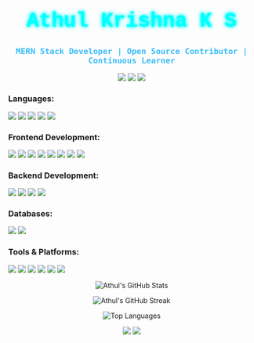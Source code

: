 <h1 align="center" style="font-family: 'Courier New', monospace; font-size: 42px; color: #00FFFF; text-shadow: 0 0 5px #0ff, 0 0 10px #0ff;">
  Athul Krishna K S
</h1>

<h3 align="center" style="font-family: 'Lucida Console', monospace; color: #38BDF8;">
MERN Stack Developer | Open Source Contributor | Continuous Learner
</h3>

<p align="center">
  <a href="mailto:athulkrishna736@gmail.com"><img src="https://img.shields.io/badge/Email-D14836?style=flat&logo=gmail&logoColor=white"/></a>
  <a href="https://www.linkedin.com/in/athul-krishna-ks-573a55317/"><img src="https://img.shields.io/badge/LinkedIn-0A66C2?style=flat&logo=linkedin&logoColor=white"/></a>
  <a href="https://github.com/AthulKrishna-736"><img src="https://img.shields.io/badge/GitHub-100000?style=flat&logo=github&logoColor=white"/></a>
</p>

<h3 align="left">Languages:</h3>
<p align="left">
  <img src="https://img.shields.io/badge/JavaScript-F7DF1E?style=flat&logo=javascript&logoColor=black" />
  <img src="https://img.shields.io/badge/TypeScript-3178C6?style=flat&logo=typescript&logoColor=white" />
  <img src="https://img.shields.io/badge/C-00599C?style=flat&logo=c&logoColor=white" />
  <img src="https://img.shields.io/badge/C++-00599C?style=flat&logo=c%2B%2B&logoColor=white" />
  <img src="https://img.shields.io/badge/Java-007396?style=flat&logo=java&logoColor=white" />
</p>

<h3 align="left">Frontend Development:</h3>
<p align="left">
  <img src="https://img.shields.io/badge/React-61DAFB?style=flat&logo=react&logoColor=black" />
  <img src="https://img.shields.io/badge/Redux-764ABC?style=flat&logo=redux&logoColor=white" />
  <img src="https://img.shields.io/badge/React%20Router-CA4245?style=flat&logo=react-router&logoColor=white" />
  <img src="https://img.shields.io/badge/Tailwind%20CSS-38B2AC?style=flat&logo=tailwind-css&logoColor=white" />
  <img src="https://img.shields.io/badge/Material%20UI-007FFF?style=flat&logo=mui&logoColor=white" />
  <img src="https://img.shields.io/badge/HTML-E34F26?style=flat&logo=html5&logoColor=white" />
  <img src="https://img.shields.io/badge/CSS-1572B6?style=flat&logo=css3&logoColor=white" />
  <img src="https://img.shields.io/badge/Bootstrap-563D7C?style=flat&logo=bootstrap&logoColor=white" />
</p>

<h3 align="left">Backend Development:</h3>
<p align="left">
  <img src="https://img.shields.io/badge/Node.js-339933?style=flat&logo=node.js&logoColor=white" />
  <img src="https://img.shields.io/badge/Express.js-000000?style=flat&logo=express&logoColor=white" />
  <img src="https://img.shields.io/badge/Socket.IO-010101?style=flat&logo=socket.io&logoColor=white" />
  <img src="https://img.shields.io/badge/Redis-DC382D?style=flat&logo=redis&logoColor=white" />
</p>

<h3 align="left">Databases:</h3>
<p align="left">
  <img src="https://img.shields.io/badge/MongoDB-47A248?style=flat&logo=mongodb&logoColor=white" />
  <img src="https://img.shields.io/badge/PostgreSQL-4169E1?style=flat&logo=postgresql&logoColor=white" />
</p>

<h3 align="left">Tools & Platforms:</h3>
<p align="left">
  <img src="https://img.shields.io/badge/Git-F05032?style=flat&logo=git&logoColor=white" />
  <img src="https://img.shields.io/badge/GitHub-181717?style=flat&logo=github&logoColor=white" />
  <img src="https://img.shields.io/badge/Postman-FF6C37?style=flat&logo=postman&logoColor=white" />
  <img src="https://img.shields.io/badge/VS%20Code-007ACC?style=flat&logo=visual-studio-code&logoColor=white" />
  <img src="https://img.shields.io/badge/Vercel-000000?style=flat&logo=vercel&logoColor=white" />
  <img src="https://img.shields.io/badge/AWS%20EC2-FF9900?style=flat&logo=amazon-aws&logoColor=white" />
</p>

<p align="center">
  <img src="https://github-readme-stats.vercel.app/api?username=AthulKrishna-736&show_icons=true&theme=radical" alt="Athul's GitHub Stats" />
</p>

<p align="center">
  <img src="https://github-readme-streak-stats.herokuapp.com/?user=AthulKrishna-736&theme=radical" alt="Athul's GitHub Streak" />
</p>

<p align="center">
  <img src="https://github-readme-stats.vercel.app/api/top-langs/?username=AthulKrishna-736&layout=compact&theme=radical" alt="Top Languages" />
</p>

<p align="center">
  <a href="mailto:athulkrishna736@gmail.com"><img src="https://img.shields.io/badge/Email-D14836?style=flat&logo=gmail&logoColor=white"/></a>
  <a href="https://www.linkedin.com/in/athul-krishna-ks-573a55317/"><img src="https://img.shields.io/badge/LinkedIn-0A66C2?style=flat&logo=linkedin&logoColor=white"/></a>
  <a href="https://github.com/Athul
